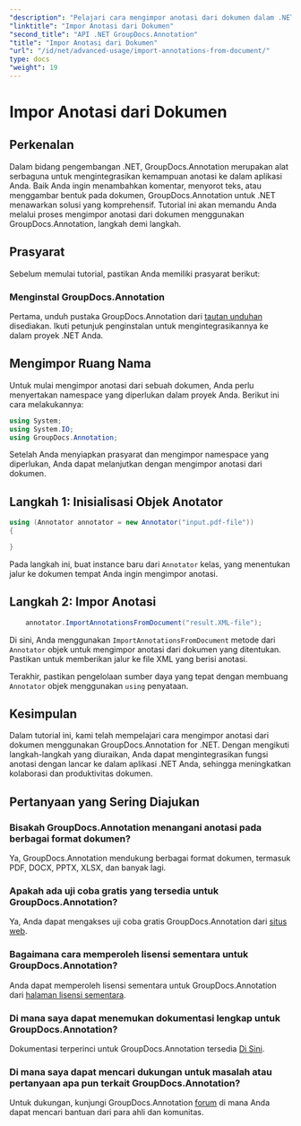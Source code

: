 ```yaml
---
"description": "Pelajari cara mengimpor anotasi dari dokumen dalam .NET menggunakan GroupDocs.Annotation. Ikuti tutorial langkah demi langkah kami untuk integrasi yang lancar."
"linktitle": "Impor Anotasi dari Dokumen"
"second_title": "API .NET GroupDocs.Annotation"
"title": "Impor Anotasi dari Dokumen"
"url": "/id/net/advanced-usage/import-annotations-from-document/"
type: docs
"weight": 19
---
```


# Impor Anotasi dari Dokumen

## Perkenalan
Dalam bidang pengembangan .NET, GroupDocs.Annotation merupakan alat serbaguna untuk mengintegrasikan kemampuan anotasi ke dalam aplikasi Anda. Baik Anda ingin menambahkan komentar, menyorot teks, atau menggambar bentuk pada dokumen, GroupDocs.Annotation untuk .NET menawarkan solusi yang komprehensif. Tutorial ini akan memandu Anda melalui proses mengimpor anotasi dari dokumen menggunakan GroupDocs.Annotation, langkah demi langkah.
## Prasyarat
Sebelum memulai tutorial, pastikan Anda memiliki prasyarat berikut:
### Menginstal GroupDocs.Annotation
Pertama, unduh pustaka GroupDocs.Annotation dari [tautan unduhan](https://releases.groupdocs.com/annotation/net/) disediakan. Ikuti petunjuk penginstalan untuk mengintegrasikannya ke dalam proyek .NET Anda.

## Mengimpor Ruang Nama
Untuk mulai mengimpor anotasi dari sebuah dokumen, Anda perlu menyertakan namespace yang diperlukan dalam proyek Anda. Berikut ini cara melakukannya:

```csharp
using System;
using System.IO;
using GroupDocs.Annotation;
```

Setelah Anda menyiapkan prasyarat dan mengimpor namespace yang diperlukan, Anda dapat melanjutkan dengan mengimpor anotasi dari dokumen.
## Langkah 1: Inisialisasi Objek Anotator
```csharp
using (Annotator annotator = new Annotator("input.pdf-file"))
{

}
```
Pada langkah ini, buat instance baru dari `Annotator` kelas, yang menentukan jalur ke dokumen tempat Anda ingin mengimpor anotasi.
## Langkah 2: Impor Anotasi
```csharp
	annotator.ImportAnnotationsFromDocument("result.XML-file");
```
Di sini, Anda menggunakan `ImportAnnotationsFromDocument` metode dari `Annotator` objek untuk mengimpor anotasi dari dokumen yang ditentukan. Pastikan untuk memberikan jalur ke file XML yang berisi anotasi.

Terakhir, pastikan pengelolaan sumber daya yang tepat dengan membuang `Annotator` objek menggunakan `using` penyataan.

## Kesimpulan
Dalam tutorial ini, kami telah mempelajari cara mengimpor anotasi dari dokumen menggunakan GroupDocs.Annotation for .NET. Dengan mengikuti langkah-langkah yang diuraikan, Anda dapat mengintegrasikan fungsi anotasi dengan lancar ke dalam aplikasi .NET Anda, sehingga meningkatkan kolaborasi dan produktivitas dokumen.
## Pertanyaan yang Sering Diajukan
### Bisakah GroupDocs.Annotation menangani anotasi pada berbagai format dokumen?
Ya, GroupDocs.Annotation mendukung berbagai format dokumen, termasuk PDF, DOCX, PPTX, XLSX, dan banyak lagi.
### Apakah ada uji coba gratis yang tersedia untuk GroupDocs.Annotation?
Ya, Anda dapat mengakses uji coba gratis GroupDocs.Annotation dari [situs web](https://releases.groupdocs.com/).
### Bagaimana cara memperoleh lisensi sementara untuk GroupDocs.Annotation?
Anda dapat memperoleh lisensi sementara untuk GroupDocs.Annotation dari [halaman lisensi sementara](https://purchase.groupdocs.com/temporary-license/).
### Di mana saya dapat menemukan dokumentasi lengkap untuk GroupDocs.Annotation?
Dokumentasi terperinci untuk GroupDocs.Annotation tersedia [Di Sini](https://tutorials.groupdocs.com/annotation/net/).
### Di mana saya dapat mencari dukungan untuk masalah atau pertanyaan apa pun terkait GroupDocs.Annotation?
Untuk dukungan, kunjungi GroupDocs.Annotation [forum](https://forum.groupdocs.com/c/annotation/10) di mana Anda dapat mencari bantuan dari para ahli dan komunitas.